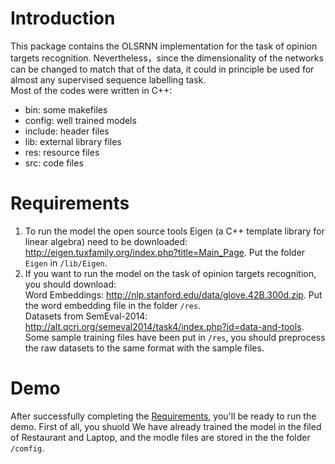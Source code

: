 # Introduction
This package contains the OLSRNN implementation for the task of opinion targets recognition. Nevertheless，since the dimensionality of the networks can be changed to match that of the data, it could in principle be used for almost any
supervised sequence labelling task.    
Most of the codes were written in C++:
- bin: some makefiles
- config: well trained models
- include: header files
- lib: external library files
- res: resource files
- src: code files

# Requirements
1. To run the model the open source tools Eigen (a C++ template library for linear algebra) need to be downloaded: http://eigen.tuxfamily.org/index.php?title=Main_Page. Put the folder ```Eigen``` in ```/lib/Eigen```.   
2. If you want to run the model on the  task of opinion targets recognition, you should download:    
Word Embeddings: http://nlp.stanford.edu/data/glove.42B.300d.zip. Put the word embedding file in the folder ```/res```.   
Datasets from SemEval-2014: http://alt.qcri.org/semeval2014/task4/index.php?id=data-and-tools. Some sample training files have been put in ```/res```, you should preprocess the raw datasets to the same format with the sample files.

# Demo
After successfully completing the [Requirements](#requirements), you'll be ready to run the demo. First of all, you shuold 
We have already trained the model in the filed of Restaurant and Laptop, and the modle files are stored in the the folder ```/comfig```.
